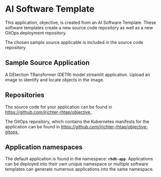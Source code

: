 # AI Software Template

This application, objective, is created from an AI Software Template. These software templates create a new source code repository as well as a new GitOps deployment repository.

The chosen sample source applicable is included in the source code repository.

## Sample Source Application

A DEtection TRansformer (DETR) model streamlit application. Upload an image to identify and locate objects in the image.

## Repositories

The source code for your application can be found in [https://github.com/jrichter-rhtap/objective ](https://github.com/jrichter-rhtap/objective ).
 
The GitOps repository, which contains the Kubernetes manifests for the application can be found in 
[https://github.com/jrichter-rhtap/objective-gitops ](https://github.com/jrichter-rhtap/objective-gitops ). 

## Application namespaces 

The default application is found in the namespace: **`rhdh-app`**. Applications can be deployed into their own unique namespace or multiple software templates can generate numerous applications into the same namespace.